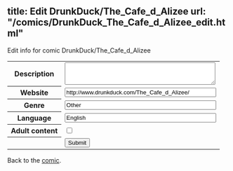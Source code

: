 title: Edit DrunkDuck/The_Cafe_d_Alizee
url: "/comics/DrunkDuck_The_Cafe_d_Alizee_edit.html"
---
Edit info for comic DrunkDuck/The_Cafe_d_Alizee

<form name="comic" action="http://gaepostmail.appspot.com/comic/" method="post">
<table class="comicinfo">
<tr>
<th>Description</th><td><textarea name="description" cols="40" rows="3"></textarea></td>
</tr>
<tr>
<th>Website</th><td><input type="text" name="url" value="http://www.drunkduck.com/The_Cafe_d_Alizee/" size="40"/></td>
</tr>
<tr>
<th>Genre</th><td><input type="text" name="genre" value="Other" size="40"/></td>
</tr>
<tr>
<th>Language</th><td><input type="text" name="language" value="English" size="40"/></td>
</tr>
<tr>
<th>Adult content</th><td><input type="checkbox" name="adult" value="adult" /></td>
</tr>
<tr>
<th></th><td>
<input type="hidden" name="comic" value="DrunkDuck_The_Cafe_d_Alizee" />
<input type="submit" name="submit" value="Submit" />
</td>
</tr>
</table>
</form>

Back to the [comic](DrunkDuck_The_Cafe_d_Alizee.html).

